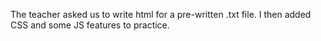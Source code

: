 The teacher asked us to write html for a pre-written .txt file. I then added CSS and some JS features to practice.
